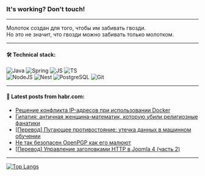 ### It's working? Don't touch!

---
Молоток создан для того, чтобы им забивать гвозди. <br>
Но это не значит, что гвозди можно забивать только молотком.

---

#### 🛠️ Technical stack:

![Java](https://img.shields.io/badge/Java-informational?logo=Oracle&style=flat&logoColor=white&color=FF4500)
![Spring](https://img.shields.io/badge/SpringBoot-informational?logo=SpringBoot&style=flat&logoColor=white&color=6495ED)
![JS](https://img.shields.io/badge/JS-informational?logo=javaScript&style=flat&logoColor=black&color=F7Df1E)
![TS](https://img.shields.io/badge/TypeScript-informational?logo=typeScript&style=flat&logoColor=black&color=0667A8)  <br>
![NodeJS](https://img.shields.io/badge/NodeJS-informational?logo=node.js&style=flat&logoColor=white&color=43853D)
![Nest](https://img.shields.io/badge/NestJS-informational?logo=NestJS&style=flat&logoColor=white&color=red)
![PostgreSQL](https://img.shields.io/badge/PostgreSQL-informational?logo=PostgreSQL&style=flat&logoColor=white&color=DAA520)
![Git](https://img.shields.io/badge/Git-informational?logo=git&style=flat&logoColor=white&color=778899)

___

#### 💬 Latest posts from habr.com:

<!-- BLOG-POST-LIST:START -->
- [Решение конфликта IP-адресов при использовании Docker](https://habr.com/ru/articles/747478/?utm_source=habrahabr&utm_medium=rss&utm_campaign=747478)
- [Гипатия: античная женщина-математик, которую убили религиозные фанатики](https://habr.com/ru/companies/itglobalcom/articles/747430/?utm_source=habrahabr&utm_medium=rss&utm_campaign=747430)
- [[Перевод] Пугающее противостояние: утечка данных в машинном обучении](https://habr.com/ru/companies/vk/articles/746360/?utm_source=habrahabr&utm_medium=rss&utm_campaign=746360)
- [Не так безопасен OpenPGP как его малюют](https://habr.com/ru/companies/first/articles/747272/?utm_source=habrahabr&utm_medium=rss&utm_campaign=747272)
- [[Перевод] Управление заголовками HTTP в Joomla 4 &lpar;часть 2&rpar;](https://habr.com/ru/articles/704778/?utm_source=habrahabr&utm_medium=rss&utm_campaign=704778)
<!-- BLOG-POST-LIST:END -->

---
[![Top Langs](https://github-readme-stats-git-master-advtsetting-gmailcom.vercel.app/api/top-langs/?username=zloylis&langs_count=10&hide_title=false&title_color=e6edf3&size_weight=0.5&count_weight=0.5&layout=compact&hide_border=true&theme=dracula)](https://github.com/zloylis)

<!-- ![GitHub stats](https://github-readme-stats-git-master-advtsetting-gmailcom.vercel.app/api?username=zloylis&show_icons=true&hide_border=true&theme=dracula&hide_title=true&include_all_commits=true&count_private=true&hide=contribs&hide_rank=true) -->
